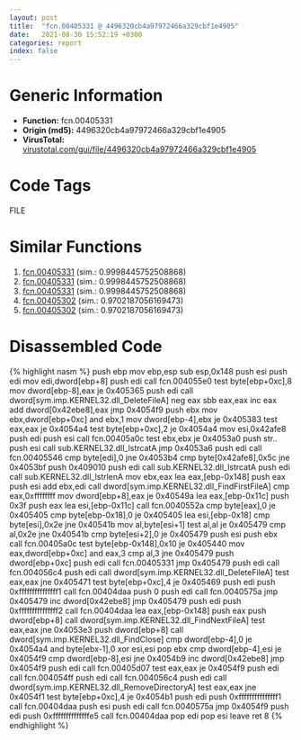```yaml
---
layout: post
title:  "fcn.00405331 @ 4496320cb4a97972466a329cbf1e4905"
date:   2021-08-30 15:52:19 +0300
categories: report
index: false
---
```


# Generic Information
- **Function:** fcn.00405331
- **Origin (md5):** 4496320cb4a97972466a329cbf1e4905
- **VirusTotal:** [virustotal.com/gui/file/4496320cb4a97972466a329cbf1e4905][virustotal_ref]

# Code Tags
<span class="tag" id="FILE">FILE</span>


# Similar Functions

1. [fcn.00405331][similar_1_ref] (sim.: 0.9998445752508868)
2. [fcn.00405331][similar_2_ref] (sim.: 0.9998445752508868)
3. [fcn.00405331][similar_3_ref] (sim.: 0.9998445752508868)
4. [fcn.00405302][similar_4_ref] (sim.: 0.9702187056169473)
5. [fcn.00405302][similar_5_ref] (sim.: 0.9702187056169473)


# Disassembled Code

{% highlight nasm %}
push ebp
mov ebp,esp
sub esp,0x148
push esi
push edi
mov edi,dword[ebp+8]
push edi
call fcn.004055e0
test byte[ebp+0xc],8
mov dword[ebp-8],eax
je 0x405365
push edi
call dword[sym.imp.KERNEL32.dll_DeleteFileA]
neg eax
sbb eax,eax
inc eax
add dword[0x42ebe8],eax
jmp 0x4054f9
push ebx
mov ebx,dword[ebp+0xc]
and ebx,1
mov dword[ebp-4],ebx
je 0x405383
test eax,eax
je 0x4054a4
test byte[ebp+0xc],2
je 0x4054a4
mov esi,0x42afe8
push edi
push esi
call fcn.00405a0c
test ebx,ebx
je 0x4053a0
push str..
push esi
call sub.KERNEL32.dll_lstrcatA
jmp 0x4053a6
push edi
call fcn.00405546
cmp byte[edi],0
jne 0x4053b4
cmp byte[0x42afe8],0x5c
jne 0x4053bf
push 0x409010
push edi
call sub.KERNEL32.dll_lstrcatA
push edi
call sub.KERNEL32.dll_lstrlenA
mov ebx,eax
lea eax,[ebp-0x148]
push eax
push esi
add ebx,edi
call dword[sym.imp.KERNEL32.dll_FindFirstFileA]
cmp eax,0xffffffff
mov dword[ebp+8],eax
je 0x40549a
lea eax,[ebp-0x11c]
push 0x3f
push eax
lea esi,[ebp-0x11c]
call fcn.0040552a
cmp byte[eax],0
je 0x405405
cmp byte[ebp-0x18],0
je 0x405405
lea esi,[ebp-0x18]
cmp byte[esi],0x2e
jne 0x40541b
mov al,byte[esi+1]
test al,al
je 0x405479
cmp al,0x2e
jne 0x40541b
cmp byte[esi+2],0
je 0x405479
push esi
push ebx
call fcn.00405a0c
test byte[ebp-0x148],0x10
je 0x405440
mov eax,dword[ebp+0xc]
and eax,3
cmp al,3
jne 0x405479
push dword[ebp+0xc]
push edi
call fcn.00405331
jmp 0x405479
push edi
call fcn.004056c4
push edi
call dword[sym.imp.KERNEL32.dll_DeleteFileA]
test eax,eax
jne 0x405471
test byte[ebp+0xc],4
je 0x405469
push edi
push 0xfffffffffffffff1
call fcn.00404daa
push 0
push edi
call fcn.0040575a
jmp 0x405479
inc dword[0x42ebe8]
jmp 0x405479
push edi
push 0xfffffffffffffff2
call fcn.00404daa
lea eax,[ebp-0x148]
push eax
push dword[ebp+8]
call dword[sym.imp.KERNEL32.dll_FindNextFileA]
test eax,eax
jne 0x4053e3
push dword[ebp+8]
call dword[sym.imp.KERNEL32.dll_FindClose]
cmp dword[ebp-4],0
je 0x4054a4
and byte[ebx-1],0
xor esi,esi
pop ebx
cmp dword[ebp-4],esi
je 0x4054f9
cmp dword[ebp-8],esi
jne 0x4054b9
inc dword[0x42ebe8]
jmp 0x4054f9
push edi
call fcn.00405d07
test eax,eax
je 0x4054f9
push edi
call fcn.004054ff
push edi
call fcn.004056c4
push edi
call dword[sym.imp.KERNEL32.dll_RemoveDirectoryA]
test eax,eax
jne 0x4054f1
test byte[ebp+0xc],4
je 0x4054b1
push edi
push 0xfffffffffffffff1
call fcn.00404daa
push esi
push edi
call fcn.0040575a
jmp 0x4054f9
push edi
push 0xffffffffffffffe5
call fcn.00404daa
pop edi
pop esi
leave 
ret 8
{% endhighlight %}


[similar_1_ref]: /report/fcn.00405331@adc8398896272106c03ddbc6fd147960
[similar_2_ref]: /report/fcn.00405331@8cfdb0713f3b8f9b0a5ef775f40cf182
[similar_3_ref]: /report/fcn.00405331@492187f692d233fb75807fcb5c6b4077
[similar_4_ref]: /report/fcn.00405302@811d9bdc1c20cad3bbbdb8e3f56d54dc
[similar_5_ref]: /report/fcn.00405302@595b48effa204acca09e846b8e091f46
[virustotal_ref]: https://www.virustotal.com/gui/file/4496320cb4a97972466a329cbf1e4905